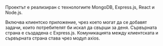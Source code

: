 Проектът е реализиран с технологиите MongoDB, Express.js, React и Node.js. 

Включва клиентско приложение, чрез което могат да се добавят задачи, които потребителят би искал да свърши за деня.
Сървърната страна е създадена с Express.js.
Комуникацията между клиентската и сървърната страна става чрез модул axios.

